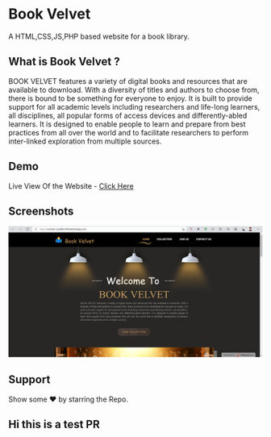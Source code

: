 # Book Velvet

A HTML,CSS,JS,PHP based website for a book library.

## What is Book Velvet ?

BOOK VELVET features a variety of digital books and resources that are available to download. With a diversity of titles and authors to choose from, there is bound to be something for everyone to enjoy. It is built to provide support for all academic levels including researchers and life-long learners, all disciplines, all popular forms of access devices and differently-abled learners. It is designed to enable people to learn and prepare from best practices from all over the world and to facilitate researchers to perform inter-linked exploration from multiple sources.

## Demo

Live View Of the Website - [Click Here](https://unsicker-puddles.000webhostapp.com/)

## Screenshots

![App Screenshot](https://raw.githubusercontent.com/ambujraj2001/BOOK-VELVET/master/img/ss.png)

## Support

Show some ❤ by starring the Repo.

## Hi this is a test PR
